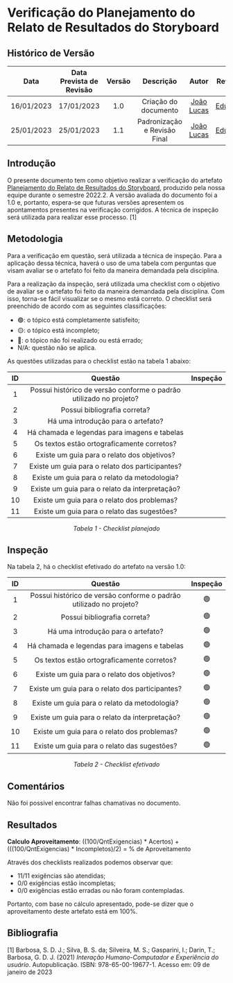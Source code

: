 # Verificação do Planejamento do Relato de Resultados do Storyboard
## <a>Histórico de Versão</a>
|    Data    | Data Prevista de Revisão | Versão |          Descrição           |                   Autor                    |                Revisor                |
| :--------: | :----------------------: | :----: | :--------------------------: | :----------------------------------------: | :-----------------------------------: |
| 16/01/2023 |        17/01/2023        |  1.0   |     Criação do documento     | [João Lucas](https://github.com/HacKairos) | [Eduardo](https://github.com/edudsan) |
| 25/01/2023 |        25/01/2023        |  1.1   | Padronização e Revisão Final | [João Lucas](https://github.com/HacKairos) | [Eduardo](https://github.com/edudsan) |

## <a>Introdução</a>
O presente documento tem como objetivo realizar a verificação do artefato [Planejamento do Relato de Resultados do Storyboard](../../../../DesignAvaliacaoDesen/Nivel1/Storyboard/PlanejamentoRelatoResuStoryboard.md), produzido pela nossa equipe durante o semestre 2022.2. A versão avaliada do documento foi a 1.0 e, portanto, espera-se que futuras versões apresentem os apontamentos presentes na verificação corrigidos. A técnica de inspeção será utilizada para realizar esse processo. [1]

## <a>Metodologia</a>
Para a verificação em questão, será utilizada a técnica de inspeção. Para a aplicação dessa técnica, haverá o uso de uma tabela com perguntas que visam avaliar se o artefato foi feito da maneira demandada pela disciplina.

Para a realização da inspeção, será utilizada uma checklist com o objetivo de avaliar se o artefato foi feito da maneira demandada pela disciplina. Com isso, torna-se fácil visualizar se o mesmo está correto. O checklist será preenchido de acordo com as seguintes classificações:

* 🟢: o tópico está completamente satisfeito;
* 🟡: o tópico está incompleto;
* 🔴: o tópico não foi realizado ou está errado;
* N/A: questão não se aplica.

As questões utilizadas para o checklist estão na tabela 1 abaixo:

<center>

|  ID   |                              Questão                               | Inspeção |
| :---: | :----------------------------------------------------------------: | :------: |
|   1   | Possui histórico de versão conforme o padrão utilizado no projeto? |          |
|   2   |                    Possui bibliografia correta?                    |          |
|   3   |                 Há uma introdução para o artefato?                 |          |
|   4   |            Há chamada e legendas para imagens e tabelas            |          |
|   5   |             Os textos estão ortograficamente corretos?             |          |
|   6   |            Existe um guia para o relato dos objetivos?             |          |
|   7   |          Existe um guia para o relato dos participantes?           |          |
|   8   |            Existe um guia para o relato da metodologia?            |          |
|   9   |           Existe um guia para o relato da interpretação?           |          |
|  10   |            Existe um guia para o relato dos problemas?             |          |
|  11   |            Existe um guia para o relato das sugestões?             |          |

  
*Tabela 1 - Checklist planejado*

</center>

## <a>Inspeção</a>

Na tabela 2, há o checklist efetivado do artefato na versão 1.0:

<center>

|  ID   |                              Questão                               | Inspeção |
| :---: | :----------------------------------------------------------------: | :------: |
|   1   | Possui histórico de versão conforme o padrão utilizado no projeto? |    🟢     |
|   2   |                    Possui bibliografia correta?                    |    🟢     |
|   3   |                 Há uma introdução para o artefato?                 |    🟢     |
|   4   |            Há chamada e legendas para imagens e tabelas            |    🟢     |
|   5   |             Os textos estão ortograficamente corretos?             |    🟢     |
|   6   |            Existe um guia para o relato dos objetivos?             |    🟢     |
|   7   |          Existe um guia para o relato dos participantes?           |    🟢     |
|   8   |            Existe um guia para o relato da metodologia?            |    🟢     |
|   9   |           Existe um guia para o relato da interpretação?           |    🟢     |
|  10   |            Existe um guia para o relato dos problemas?             |    🟢     |
|  11   |            Existe um guia para o relato das sugestões?             |    🟢     |

  
*Tabela 2 - Checklist efetivado*

</center>

## <a>Comentários</a>

Não foi possivel encontrar falhas chamativas no documento.

## <a>Resultados</a>
<a>**Calculo Aproveitamento**</a>: ((100/QntExigencias) * Acertos) + (((100/QntExigencias) * Incompletos)/2) = % de Aproveitamento

Através dos checklists realizados podemos observar que:

* 11/11 exigências são atendidas;
* 0/0 exigências estão incompletas;
* 0/0 exigências estão erradas ou não foram contempladas.

Portanto, com base no cálculo apresentado, pode-se dizer que o aproveitamento deste artefato está em 100%.

## <a>Bibliografia</a>

[1] Barbosa, S. D. J.; Silva, B. S. da; Silveira, M. S.; Gasparini, I.; Darin, T.; Barbosa, G. D. J. (2021) _Interação Humano-Computador e Experiência do usuário_. Autopublicação. ISBN: 978-65-00-19677-1. Acesso em: 09 de janeiro de 2023
